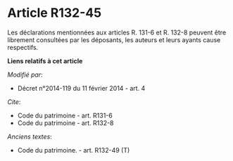 # Article R132-45

Les déclarations mentionnées aux articles R. 131-6 et R. 132-8 peuvent être librement consultées par les déposants, les
auteurs et leurs ayants cause respectifs.

**Liens relatifs à cet article**

_Modifié par_:

  - Décret n°2014-119 du 11 février 2014 - art. 4

_Cite_:

  - Code du patrimoine - art. R131-6
  - Code du patrimoine - art. R132-8

_Anciens textes_:

  - Code du patrimoine. - art. R132-49 (T)
